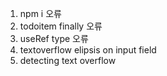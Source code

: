 1. npm i 오류
2. todoitem finally 오류
3. useRef type 오류
4. textoverflow elipsis on input field
5. detecting text overflow